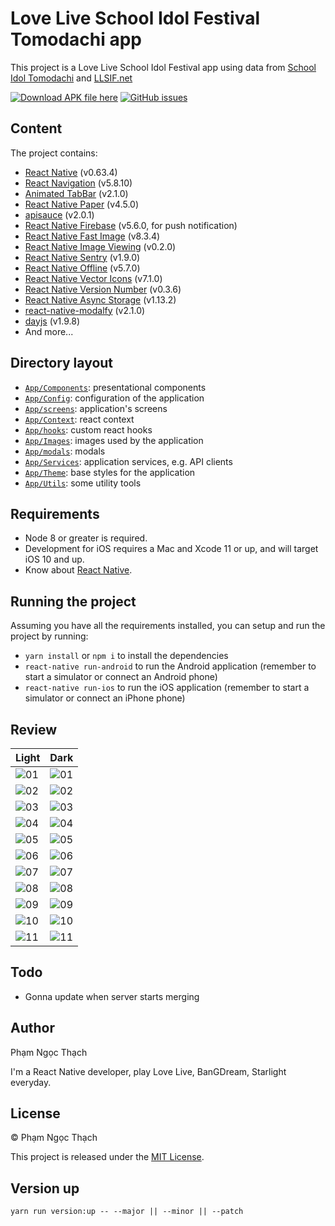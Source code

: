 # Love Live School Idol Festival Tomodachi app

This project is a Love Live School Idol Festival app using data from [School Idol Tomodachi](https://schoolido.lu/) and [LLSIF.net](https://llsif.net/)

[![Download APK file here](https://img.shields.io/github/downloads/pnthach95/LLSIFTomodachiApp/total.svg?style=flat-square)](https://github.com/pnthach95/LLSIFTomodachiApp/releases)
[![GitHub issues](https://img.shields.io/github/issues/pnthach95/LLSIFTomodachiApp.svg?style=flat-square)](https://github.com/pnthach95/LLSIFTomodachiApp/issues)

## Content

The project contains:

- [React Native](https://reactnative.dev/) (v0.63.4)
- [React Navigation](https://reactnavigation.org/) (v5.8.10)
- [Animated TabBar](https://github.com/gorhom/react-native-animated-tabbar) (v2.1.0)
- [React Native Paper](https://callstack.github.io/react-native-paper/) (v4.5.0)
- [apisauce](https://github.com/infinitered/apisauce) (v2.0.1)
- [React Native Firebase](https://v5.rnfirebase.io/docs/v5.x.x/getting-started) (v5.6.0, for push notification)
- [React Native Fast Image](https://github.com/DylanVann/react-native-fast-image) (v8.3.4)
- [React Native Image Viewing](https://github.com/jobtoday/react-native-image-viewing) (v0.2.0)
- [React Native Sentry](https://sentry.io) (v1.9.0)
- [React Native Offline](https://github.com/rgommezz/react-native-offline) (v5.7.0)
- [React Native Vector Icons](https://github.com/oblador/react-native-vector-icons) (v7.1.0)
- [React Native Version Number](https://github.com/APSL/react-native-version-number) (v0.3.6)
- [React Native Async Storage](https://react-native-async-storage.github.io/async-storage/) (v1.13.2)
- [react-native-modalfy](https://colorfy-software.gitbook.io/react-native-modalfy/) (v2.1.0)
- [dayjs](https://day.js.org/) (v1.9.8)
- And more...

## Directory layout

- [`App/Components`](App/Components): presentational components
- [`App/Config`](App/Config): configuration of the application
- [`App/screens`](App/screens): application's screens
- [`App/Context`](App/Context): react context
- [`App/hooks`](App/hooks): custom react hooks
- [`App/Images`](App/Images): images used by the application
- [`App/modals`](App/modals): modals
- [`App/Services`](App/Services): application services, e.g. API clients
- [`App/Theme`](App/Theme): base styles for the application
- [`App/Utils`](App/Utils): some utility tools

## Requirements

- Node 8 or greater is required.
- Development for iOS requires a Mac and Xcode 11 or up, and will target iOS 10 and up.
- Know about [React Native](https://reactnative.dev).

## Running the project

Assuming you have all the requirements installed, you can setup and run the project by running:

- `yarn install` or `npm i` to install the dependencies
- `react-native run-android` to run the Android application (remember to start a simulator or connect an Android phone)
- `react-native run-ios` to run the iOS application (remember to start a simulator or connect an iPhone phone)

## Review

| Light                     | Dark                           |
| ------------------------- | ------------------------------ |
| ![01](docs/images/01.png) | ![01](docs/images/01_dark.png) |
| ![02](docs/images/02.png) | ![02](docs/images/02_dark.png) |
| ![03](docs/images/03.png) | ![03](docs/images/03_dark.png) |
| ![04](docs/images/04.png) | ![04](docs/images/04_dark.png) |
| ![05](docs/images/05.png) | ![05](docs/images/05_dark.png) |
| ![06](docs/images/06.png) | ![06](docs/images/06_dark.png) |
| ![07](docs/images/07.png) | ![07](docs/images/07_dark.png) |
| ![08](docs/images/08.png) | ![08](docs/images/08_dark.png) |
| ![09](docs/images/09.png) | ![09](docs/images/09_dark.png) |
| ![10](docs/images/10.png) | ![10](docs/images/10_dark.png) |
| ![11](docs/images/11.png) | ![11](docs/images/11_dark.png) |

## Todo

- Gonna update when server starts merging

## Author

Phạm Ngọc Thạch

I'm a React Native developer, play Love Live, BanGDream, Starlight everyday.

## License

© Phạm Ngọc Thạch

This project is released under the [MIT License](LICENSE).

## Version up

`yarn run version:up -- --major || --minor || --patch`
